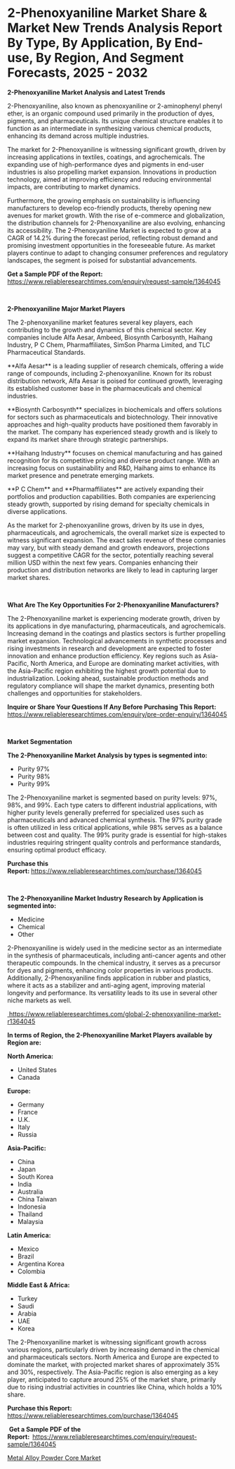 <p><h1>2-Phenoxyaniline Market Share & Market New Trends Analysis Report By Type, By Application, By End-use, By Region, And Segment Forecasts, 2025 - 2032</h1></p><p><strong>2-Phenoxyaniline Market Analysis and Latest Trends</strong></p>
<p><p>2-Phenoxyaniline, also known as phenoxyaniline or 2-aminophenyl phenyl ether, is an organic compound used primarily in the production of dyes, pigments, and pharmaceuticals. Its unique chemical structure enables it to function as an intermediate in synthesizing various chemical products, enhancing its demand across multiple industries.</p><p>The market for 2-Phenoxyaniline is witnessing significant growth, driven by increasing applications in textiles, coatings, and agrochemicals. The expanding use of high-performance dyes and pigments in end-user industries is also propelling market expansion. Innovations in production technology, aimed at improving efficiency and reducing environmental impacts, are contributing to market dynamics.</p><p>Furthermore, the growing emphasis on sustainability is influencing manufacturers to develop eco-friendly products, thereby opening new avenues for market growth. With the rise of e-commerce and globalization, the distribution channels for 2-Phenoxyaniline are also evolving, enhancing its accessibility. The 2-Phenoxyaniline Market is expected to grow at a CAGR of 14.2% during the forecast period, reflecting robust demand and promising investment opportunities in the foreseeable future. As market players continue to adapt to changing consumer preferences and regulatory landscapes, the segment is poised for substantial advancements.</p></p>
<p><strong>Get a Sample PDF of the Report:&nbsp;</strong> <a href="https://www.reliableresearchtimes.com/enquiry/request-sample/1364045?utm_campaign=2220&utm_medium=2&utm_source=Github&utm_content=ia&utm_term=03042025&utm_id=2-phenoxyaniline">https://www.reliableresearchtimes.com/enquiry/request-sample/1364045</a></p>
<p>&nbsp;</p>
<p><strong>2-Phenoxyaniline Major Market Players</strong></p>
<p><p>The 2-phenoxyaniline market features several key players, each contributing to the growth and dynamics of this chemical sector. Key companies include Alfa Aesar, Ambeed, Biosynth Carbosynth, Haihang Industry, P C Chem, Pharmaffiliates, SimSon Pharma Limited, and TLC Pharmaceutical Standards.</p><p>**Alfa Aesar** is a leading supplier of research chemicals, offering a wide range of compounds, including 2-phenoxyaniline. Known for its robust distribution network, Alfa Aesar is poised for continued growth, leveraging its established customer base in the pharmaceuticals and chemical industries.</p><p>**Biosynth Carbosynth** specializes in biochemicals and offers solutions for sectors such as pharmaceuticals and biotechnology. Their innovative approaches and high-quality products have positioned them favorably in the market. The company has experienced steady growth and is likely to expand its market share through strategic partnerships.</p><p>**Haihang Industry** focuses on chemical manufacturing and has gained recognition for its competitive pricing and diverse product range. With an increasing focus on sustainability and R&D, Haihang aims to enhance its market presence and penetrate emerging markets.</p><p>**P C Chem** and **Pharmaffiliates** are actively expanding their portfolios and production capabilities. Both companies are experiencing steady growth, supported by rising demand for specialty chemicals in diverse applications.</p><p>As the market for 2-phenoxyaniline grows, driven by its use in dyes, pharmaceuticals, and agrochemicals, the overall market size is expected to witness significant expansion. The exact sales revenue of these companies may vary, but with steady demand and growth endeavors, projections suggest a competitive CAGR for the sector, potentially reaching several million USD within the next few years. Companies enhancing their production and distribution networks are likely to lead in capturing larger market shares.</p></p>
<p>&nbsp;</p>
<p><strong>What Are The Key Opportunities For 2-Phenoxyaniline Manufacturers?</strong></p>
<p><p>The 2-Phenoxyaniline market is experiencing moderate growth, driven by its applications in dye manufacturing, pharmaceuticals, and agrochemicals. Increasing demand in the coatings and plastics sectors is further propelling market expansion. Technological advancements in synthetic processes and rising investments in research and development are expected to foster innovation and enhance production efficiency. Key regions such as Asia-Pacific, North America, and Europe are dominating market activities, with the Asia-Pacific region exhibiting the highest growth potential due to industrialization. Looking ahead, sustainable production methods and regulatory compliance will shape the market dynamics, presenting both challenges and opportunities for stakeholders.</p></p>
<p><strong>Inquire or Share Your Questions If Any Before Purchasing This Report:</strong> <a href="https://www.reliableresearchtimes.com/enquiry/pre-order-enquiry/1364045?utm_campaign=2220&utm_medium=2&utm_source=Github&utm_content=ia&utm_term=03042025&utm_id=2-phenoxyaniline">https://www.reliableresearchtimes.com/enquiry/pre-order-enquiry/1364045</a></p>
<p>&nbsp;</p>
<p><strong>Market Segmentation</strong></p>
<p><strong>The 2-Phenoxyaniline Market Analysis by types is segmented into:</strong></p>
<p><ul><li>Purity 97%</li><li>Purity 98%</li><li>Purity 99%</li></ul></p>
<p><p>The 2-Phenoxyaniline market is segmented based on purity levels: 97%, 98%, and 99%. Each type caters to different industrial applications, with higher purity levels generally preferred for specialized uses such as pharmaceuticals and advanced chemical synthesis. The 97% purity grade is often utilized in less critical applications, while 98% serves as a balance between cost and quality. The 99% purity grade is essential for high-stakes industries requiring stringent quality controls and performance standards, ensuring optimal product efficacy.</p></p>
<p><strong>Purchase this Report:&nbsp;</strong><a href="https://www.reliableresearchtimes.com/purchase/1364045?utm_campaign=2220&utm_medium=2&utm_source=Github&utm_content=ia&utm_term=03042025&utm_id=2-phenoxyaniline">https://www.reliableresearchtimes.com/purchase/1364045</a></p>
<p>&nbsp;</p>
<p><strong>The 2-Phenoxyaniline Market Industry Research by Application is segmented into:</strong></p>
<p><ul><li>Medicine</li><li>Chemical</li><li>Other</li></ul></p>
<p><p>2-Phenoxyaniline is widely used in the medicine sector as an intermediate in the synthesis of pharmaceuticals, including anti-cancer agents and other therapeutic compounds. In the chemical industry, it serves as a precursor for dyes and pigments, enhancing color properties in various products. Additionally, 2-Phenoxyaniline finds application in rubber and plastics, where it acts as a stabilizer and anti-aging agent, improving material longevity and performance. Its versatility leads to its use in several other niche markets as well.</p></p>
<p><a href="https://www.reliableresearchtimes.com/global-2-phenoxyaniline-market-r1364045?utm_campaign=2220&utm_medium=2&utm_source=Github&utm_content=ia&utm_term=03042025&utm_id=2-phenoxyaniline">&nbsp;https://www.reliableresearchtimes.com/global-2-phenoxyaniline-market-r1364045</a></p>
<p><strong>In terms of Region, the 2-Phenoxyaniline Market Players available by Region are:</strong></p>
<p>
    <p> <strong> North America: </strong>
        <ul>
            <li>United States</li>
            <li>Canada</li>
        </ul>
        </p> 
    <p> <strong> Europe: </strong>
        <ul>
            <li>Germany</li>
            <li>France</li>
            <li>U.K.</li>
            <li>Italy</li>
            <li>Russia</li>
        </ul>
        </p> 
    <p> <strong> Asia-Pacific: </strong>
        <ul>
            <li>China</li>
            <li>Japan</li>
            <li>South Korea</li>
            <li>India</li>
            <li>Australia</li>
            <li>China Taiwan</li>
            <li>Indonesia</li>
            <li>Thailand</li>
            <li>Malaysia</li>
        </ul>
        </p> 
    <p> <strong> Latin America: </strong>
        <ul>
            <li>Mexico</li>
            <li>Brazil</li>
            <li>Argentina Korea</li>
            <li>Colombia</li>
        </ul>
        </p> 
    <p> <strong> Middle East & Africa: </strong>
        <ul>
            <li>Turkey</li>
            <li>Saudi</li>
            <li>Arabia</li>
            <li>UAE</li>
            <li>Korea</li>
        </ul>
    </p>
    </p>
<p><p>The 2-Phenoxyaniline market is witnessing significant growth across various regions, particularly driven by increasing demand in the chemical and pharmaceuticals sectors. North America and Europe are expected to dominate the market, with projected market shares of approximately 35% and 30%, respectively. The Asia-Pacific region is also emerging as a key player, anticipated to capture around 25% of the market share, primarily due to rising industrial activities in countries like China, which holds a 10% share.</p></p>
<p><strong>Purchase this Report: </strong><a href="https://www.reliableresearchtimes.com/purchase/1364045?utm_campaign=2220&utm_medium=2&utm_source=Github&utm_content=ia&utm_term=03042025&utm_id=2-phenoxyaniline">https://www.reliableresearchtimes.com/purchase/1364045</a></p>
<p>&nbsp;<strong>Get a Sample PDF of the Report:&nbsp;&nbsp;</strong><a href="https://www.reliableresearchtimes.com/enquiry/request-sample/1364045?utm_campaign=2220&utm_medium=2&utm_source=Github&utm_content=ia&utm_term=03042025&utm_id=2-phenoxyaniline">https://www.reliableresearchtimes.com/enquiry/request-sample/1364045</a></p>
<p><strong></strong></p>
<p><p><a href="https://github.com/jerhoskinson197676/Market-Research-Report-List-1/blob/main/metal-alloy-powder-core-market.md?utm_campaign=2220&utm_medium=2&utm_source=Github&utm_content=ia&utm_term=03042025&utm_id=2-phenoxyaniline">Metal Alloy Powder Core Market</a></p></p>